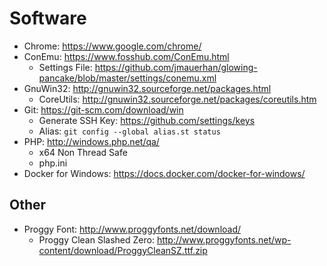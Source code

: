 # Software

- Chrome: https://www.google.com/chrome/
- ConEmu: https://www.fosshub.com/ConEmu.html
  - Settings File: https://github.com/jmauerhan/glowing-pancake/blob/master/settings/conemu.xml
- GnuWin32: http://gnuwin32.sourceforge.net/packages.html
  - CoreUtils: http://gnuwin32.sourceforge.net/packages/coreutils.htm
- Git: https://git-scm.com/download/win
  - Generate SSH Key: https://github.com/settings/keys
  - Alias: `git config --global alias.st status`
- PHP: http://windows.php.net/qa/ 
  - x64 Non Thread Safe
  - php.ini
- Docker for Windows: https://docs.docker.com/docker-for-windows/

## Other

- Proggy Font: http://www.proggyfonts.net/download/
  - Proggy Clean Slashed Zero: http://www.proggyfonts.net/wp-content/download/ProggyCleanSZ.ttf.zip


